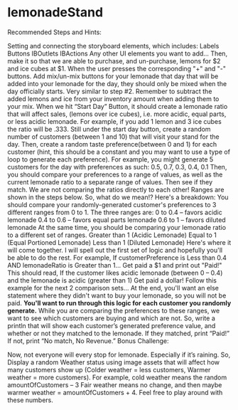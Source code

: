 # lemonadeStand

Recommended Steps and Hints:

Setting and connecting the storyboard elements, which includes:
Labels
Buttons
IBOutlets
IBActions
Any other UI elements you want to add…
Then, make it so that we are able to purchase, and un-purchase, lemons for $2 and ice cubes at $1. When the user presses the corresponding "+" and "-" buttons.
Add mix/un-mix buttons for your lemonade that day that will be added into your lemonade for the day, they should only be mixed when the day officially starts. Very similar to step #2.
Remember to subtract the added lemons and ice from your inventory amount when adding them to your mix.
When we hit “Start Day” Button, it should create a lemonade ratio that will affect sales, (lemons over ice cubes), i.e. more acidic, equal parts, or less acidic lemonade.
For example, if you add 1 lemon and 3 ice cubes the ratio will be .333.
Still under the start day button, create a random number of customers (between 1 and 10) that will visit your stand for the day.
Then, create a random taste preference(between 0 and 1) for each customer (hint, this should be a constant and you may want to use a type of loop to generate each preference).
For example, you might generate 5 customers for the day with preferences as such: 0.5, 0.7, 0.3, 0.4, 0.1
Then, you should compare your preferences to a range of values, as well as the current lemonade ratio to a separate range of values. Then see if they match. We are not comparing the ratios directly to each other! Ranges are shown in the steps below. So, what do we mean!? Here's a breakdown:
You should compare your randomly-generated customer's preferences to 3 different ranges from 0 to 1.
The three ranges are:
0 to 0.4 – favors acidic lemonade
0.4 to 0.6 – favors equal parts lemonade
0.6 to 1 – favors diluted lemonade
At the same time, you should be comparing your lemonade ratio to a different set of ranges.
Greater than 1 (Acidic Lemonade)
Equal to 1 (Equal Portioned Lemonade)
Less than 1 (Diluted Lemonade)
Here's where it will come together. I will spell out the first set of logic and hopefully you'll be able to do the rest.
For example, If customerPreference is Less than 0.4 AND lemonadeRatio is Greater than 1... Get paid a $1 and print out "Paid!"
This should read, If the customer likes acidic lemonade (between 0 – 0.4) and the lemonade is acidic (greater than 1) Get paid a dollar!
Follow this example for the next 2 comparison sets...
At the end, you'll want an else statement where they didn't want to buy your lemonade, so you will not be paid.
**You'll want to run through this logic for each customer you randomly generate.**
While you are comparing the preferences to these ranges, we want to see which customers are buying and which are not. So, write a println that will show
each customer’s generated preference value, and
whether or not they matched to the lemonade.
If they matched, print “Paid!”
If not, print “No match, No Revenue.”
Bonus Challenge:

Now, not everyone will every stop for lemonade. Especially if it’s raining. So, Display a random Weather status using image assets that will affect how many customers show up (Colder weather = less customers, Warmer weather = more customers).
For example, cold weather means the random amountOfCustomers – 3
Fair weather means no change,
and then maybe warmer weather = amountOfCustomers + 4.
Feel free to play around with these numbers.
